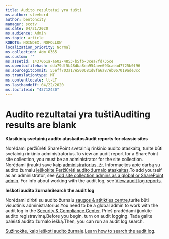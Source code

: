 ```yaml
---
title: Audito rezultatai yra tušti
ms.author: stevhord
author: bentoncity
manager: scotv
ms.date: 04/21/2020
ms.audience: Admin
ms.topic: article
ROBOTS: NOINDEX, NOFOLLOW
localization_priority: Normal
ms.collection: Adm_O365
ms.custom: ''
ms.assetid: 1437061a-a602-4853-b5fb-3cea7fd735ce
ms.openlocfilehash: dda79df5b48dba8ea954aee693caead7725b0f96
ms.sourcegitcommit: 55eff703a17e500681d8fa6a87eb067019ade3cc
ms.translationtype: MT
ms.contentlocale: lt-LT
ms.lasthandoff: 04/22/2020
ms.locfileid: "43712430"
---
```

# <a name="auditing-results-are-blank"></a><span data-ttu-id="46457-102">Audito rezultatai yra tušti</span><span class="sxs-lookup"><span data-stu-id="46457-102">Auditing results are blank</span></span>

 <span data-ttu-id="46457-103">**Klasikinių svetainių audito ataskaitos**</span><span class="sxs-lookup"><span data-stu-id="46457-103">**Audit reports for classic sites**</span></span>
  
<span data-ttu-id="46457-104">Norėdami peržiūrėti SharePoint svetainių rinkinio audito ataskaitą, turite būti svetainių rinkinio administratorius.</span><span class="sxs-lookup"><span data-stu-id="46457-104">To view an audit report for a SharePoint site collection, you must be an administrator for the site collection.</span></span> <span data-ttu-id="46457-105">Norėdami įtraukti save kaip [administratorius, žr.](https://go.microsoft.com/fwlink/?linkid=869390) Informacijos apie darbą su audito žurnalu [ieškokite Peržiūrėti audito žurnalo ataskaitas](https://go.microsoft.com/fwlink/?linkid=395237).</span><span class="sxs-lookup"><span data-stu-id="46457-105">To add yourself as an administrator, see [Add site collection admins as a global or SharePoint admin](https://go.microsoft.com/fwlink/?linkid=869390). For info about working with the audit log, see [View audit log reports](https://go.microsoft.com/fwlink/?linkid=395237).</span></span> 
  
 <span data-ttu-id="46457-106">**Ieškoti audito žurnale**</span><span class="sxs-lookup"><span data-stu-id="46457-106">**Search the audit log**</span></span>
  
<span data-ttu-id="46457-107">Norėdami dirbti su audito žurnalu [saugos &amp; atitikties centre,](https://protection.office.com)turite būti visuotinis administratorius.</span><span class="sxs-lookup"><span data-stu-id="46457-107">You need to be a global admin to work with the audit log in the [Security &amp; Compliance Center](https://protection.office.com).</span></span> <span data-ttu-id="46457-108">Prieš pradėdami įjunkite audito registravimą.</span><span class="sxs-lookup"><span data-stu-id="46457-108">Before you begin, turn on audit logging.</span></span> <span data-ttu-id="46457-109">Tada galite paleisti audito žurnalo iešką.</span><span class="sxs-lookup"><span data-stu-id="46457-109">Then, you can run an audit log search.</span></span> 
  
<span data-ttu-id="46457-110">[Sužinokite, kaip ieškoti audito žurnale](https://go.microsoft.com/fwlink/?linkid=708432).</span><span class="sxs-lookup"><span data-stu-id="46457-110">[Learn how to search the audit log](https://go.microsoft.com/fwlink/?linkid=708432).</span></span>
  

